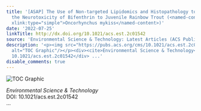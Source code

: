 ```yaml
---
title: '[ASAP] The Use of Non-targeted Lipidomics and Histopathology to Characterize
  the Neurotoxicity of Bifenthrin to Juvenile Rainbow Trout (<named-content content-type="genus-species"
  xlink:type="simple">Oncorhynchus mykiss</named-content>)'
date: '2022-07-25'
linkTitle: http://dx.doi.org/10.1021/acs.est.2c01542
source: 'Environmental Science & Technology: Latest Articles (ACS Publications)'
description: '<p><img src="https://pubs.acs.org/cms/10.1021/acs.est.2c01542/asset/images/medium/es2c01542_0009.gif"
  alt="TOC Graphic"/></p><div><cite>Environmental Science & Technology</cite></div><div>DOI:
  10.1021/acs.est.2c01542</div> ...'
disable_comments: true
---
```

<p><img src="https://pubs.acs.org/cms/10.1021/acs.est.2c01542/asset/images/medium/es2c01542_0009.gif" alt="TOC Graphic"/></p><div><cite>Environmental Science & Technology</cite></div><div>DOI: 10.1021/acs.est.2c01542</div> ...